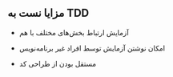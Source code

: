 ## مزایا نست به TDD

- آزمایش ارتباط بخش‌های مختلف با هم

- امکان نوشتن آزمایش توسط افراد غیر برنامه‌نویس

- مستقل بودن از طراحی کد
